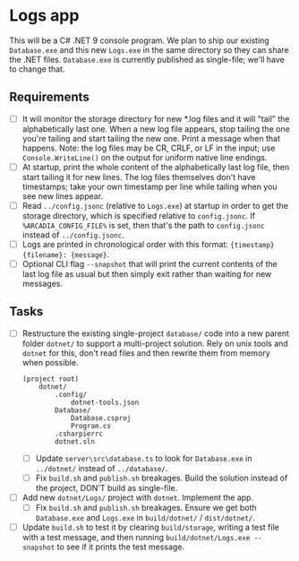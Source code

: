 # Logs app
This will be a C# .NET 9 console program. We plan to ship our existing `Database.exe` and this new `Logs.exe` in the same directory so they can share the .NET files. `Database.exe` is currently published as single-file; we'll have to change that.

## Requirements
- [ ] It will monitor the storage directory for new *.log files and it will "tail" the alphabetically last one. When a new log file appears, stop tailing the one you're tailing and start tailing the new one. Print a message when that happens. Note: the log files may be CR, CRLF, or LF in the input; use `Console.WriteLine()` on the output for uniform native line endings.
- [ ] At startup, print the whole content of the alphabetically last log file, then start tailing it for new lines. The log files themselves don't have timestamps; take your own timestamp per line while tailing when you see new lines appear.
- [ ] Read `../config.jsonc` (relative to `Logs.exe`) at startup in order to get the storage directory, which is specified relative to `config.jsonc`. If `%ARCADIA_CONFIG_FILE%` is set, then that's the path to `config.jsonc` instead of `../config.jsonc`.
- [ ] Logs are printed in chronological order with this format: `{timestamp} {filename}: {message}`.
- [ ] Optional CLI flag `--snapshot` that will print the current contents of the last log file as usual but then simply exit rather than waiting for new messages.

## Tasks
- [ ] Restructure the existing single-project `database/` code into a new parent folder `dotnet/` to support a multi-project solution. Rely on unix tools and `dotnet` for this, don't read files and then rewrite them from memory when possible.
    ``` 
    (project root)
        dotnet/
            .config/
                dotnet-tools.json
            Database/
                Database.csproj
                Program.cs
            .csharpierrc
            dotnet.sln
    ```
    - [ ] Update `server\src\database.ts` to look for `Database.exe` in `../dotnet/` instead of `../database/`.
    - [ ] Fix `build.sh` and `publish.sh` breakages. Build the solution instead of the project, DON'T build as single-file.
- [ ] Add new `dotnet/Logs/` project with `dotnet`. Implement the app.
    - [ ] Fix `build.sh` and `publish.sh` breakages. Ensure we get both `Database.exe` and `Logs.exe` in `build/dotnet/` / `dist/dotnet/`.
- [ ] Update `build.sh` to test it by clearing `build/storage`, writing a test file with a test message, and then running `build/dotnet/Logs.exe --snapshot` to see if it prints the test message.
